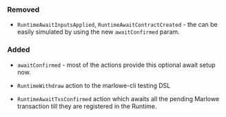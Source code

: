 <!--
A new scriv changelog fragment.

Uncomment the section that is right (remove the HTML comment wrapper).
-->

### Removed

* `RuntimeAwaitInputsApplied`, `RuntimeAwaitContractCreated` - the can be easily simulated by using the new `awaitConfirmed` param.

### Added

* `awaitConfirmed` - most of the actions provide this optional await setup now.

* `RuntimeWithdraw` action to the marlowe-cli testing DSL

* `RuntimeAwaitTxsConfirmed` action which awaits all the pending Marlowe transaction till they are registered in the Runtime.

<!--
### Changed

- A bullet item for the Changed category.

-->
<!--
### Deprecated

- A bullet item for the Deprecated category.

-->
<!--
### Fixed

- A bullet item for the Fixed category.

-->
<!--
### Security

- A bullet item for the Security category.

-->

